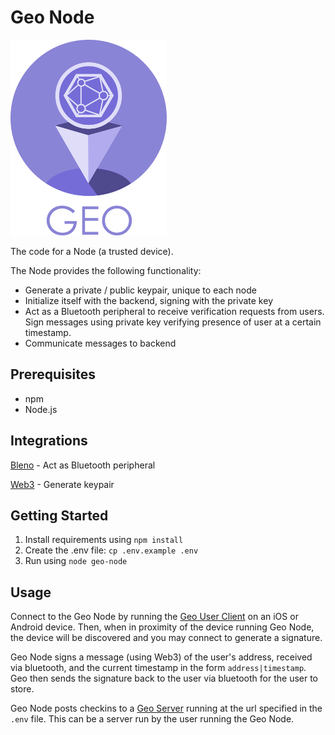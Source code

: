 # Geo Node

![logo](https://raw.githubusercontent.com/GeoProof/geoproof.github.io/master/img/geo_3.png)

The code for a Node (a trusted device).

The Node provides the following functionality:

- Generate a private / public keypair, unique to each node
- Initialize itself with the backend, signing with the private key
- Act as a Bluetooth peripheral to receive verification requests from users. Sign messages using private key verifying presence of user at a certain timestamp.
- Communicate messages to backend

## Prerequisites
- npm
- Node.js

## Integrations

[Bleno](https://github.com/noble/bleno) - Act as Bluetooth peripheral

[Web3](https://github.com/ethereum/web3.js/) - Generate keypair

## Getting Started

1. Install requirements using `npm install`
1. Create the .env file: `cp .env.example .env`
1. Run using `node geo-node`

## Usage

Connect to the Geo Node by running the [Geo User Client](https://github.com/XYOracleNetwork/geo-user-client) on an iOS or Android device. Then, when in proximity of the device running Geo Node, the device will be discovered and you may connect to generate a signature.

Geo Node signs a message (using Web3) of the user's address, received via bluetooth, and the current timestamp in the form `address|timestamp`. Geo then sends the signature back to the user via bluetooth for the user to store.

Geo Node posts checkins to a [Geo Server](https://github.com/XYOracleNetwork/geo-server) running at the url specified in the `.env` file. This can be a server run by the user running the Geo Node.
